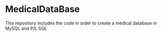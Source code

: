 # MedicalDataBase
This repository includes the code in order to create a medical database in MySQL and P/L SQL
